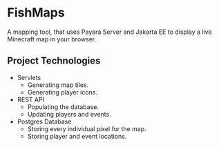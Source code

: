 # FishMaps

A mapping tool, that uses Payara Server and Jakarta EE to display a live Minecraft map in your browser.

## Project Technologies
- Servlets
  - Generating map tiles.
  - Generating player icons.
- REST API
  - Populating the database.
  - Updating players and events.
- Postgres Database
  - Storing every individual pixel for the map.
  - Storing player and event locations.